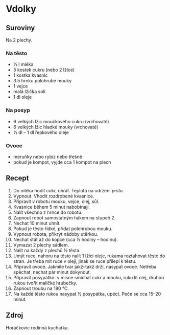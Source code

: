 # Vdolky

## Suroviny

Na 2 plechy.

### Na těsto

 * ½ l mléka
 * 5 kostek cukru (nebo 2 lžíce)
 * 1 kostka kvasnic
 * 3.5 hrnku polohrubé mouky
 * 1 vejce
 * malá lžička soli
 * 1 dl oleje

### Na posyp

 * 6 velkých lžic moučkového cukru (vrchovaté)
 * 6 velkých lžic hladké mouky (vrchovaté)
 * ½ dl – 1 dl řepkového oleje

### Ovoce

 * meruňky nebo rybíz nebo třešně
 * pokud je kompot, vyjde cca 1 kompot na plech

## Recept

 1. Do mléka hodit cukr, ohřát. Teplota na udržení prstu.
 2. Vypnout. Vhodit rozdrobené kvasnice.
 3. Připravit v robotu mouku, vejce, olej, sůl.
 4. Kvasnice během 5 minut nabobtnají.
 5. Nalít všechno z hrnce do robotu.
 6. Zapnout robot samostatným hákem na stupeň 2.
 7. Nechat 10 minut uhnít.
 8. Pokud je těsto řídké, přidat polohrubou mouku.
 9. Vypnout robota, přikrýt nádoby utěrkou.
 10. Nechat stát až do kopce (cca ½ hodiny – hodinu).
 11. Vymazat 2 plechy sádlem.
 12. Nalít na každý z plechů ½ těsta.
 13. Umýt ruce, nahoru na těsto nalít 1 lžíci oleje, rukama roztahovat těsto
     do stran. Je třeba mít ruce v oleji, jinak se ruce přilepí k těstu.
 14. Připravit ovoce. Jakmile tvar jakž–takž drží, nasypat ovoce. Netřeba spěchat,
     nechat pár minut dokynout.
 15. Připravit posypátko: v misce smíchat cukr a mouku, ruku lít olej, druhou
     rukou tvořit maličké hrubečky.
 16. Zapnout troubu na 180 °C.
 17. Na každé těsto rukou nasypat ½ posypátka, upéct. Peče se cca 15–20 minut.

## Zdroj

Horáčkovic rodinná kuchařka.
